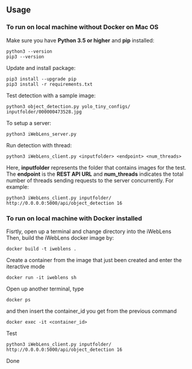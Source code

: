 ## Usage
### To run on local machine without Docker on Mac OS
Make sure you have **Python 3.5 or higher** and **pip** installed:
``` 
python3 --version
pip3 --version
```
Update and install package:
```
pip3 install --upgrade pip
pip3 install -r requirements.txt
```
Test detection with a sample image:
```
python3 object_detection.py yolo_tiny_configs/ inputfolder/000000473528.jpg 
```
To setup a server:
```
python3 iWebLens_server.py
```
Run detection with thread:
```
python3 iWebLens_client.py <inputfolder> <endpoint> <num_threads>
```
Here, **inputfolder** represents the folder that contains images for the test. The **endpoint** is the **REST API URL** and **num_threads** indicates the total number of threads sending requests to the server concurrently. 
For example:
```
python3 iWebLens_client.py inputfolder/ http://0.0.0.0:5000/api/object_detection 16
```

### To run on local machine with Docker installed
Fisrtly, open up a terminal and change directory into the iWebLens <br>
Then, build the iWebLens docker image by:
```
docker build -t iweblens .
```
Create a container from the image that just been created and enter the iteractive mode
```
docker run -it iweblens sh
```
Open up another terminal, type
```
docker ps
```
and then insert the container_id you get from the previous command
```
docker exec -it <container_id>
```
Test
```
python3 iWebLens_client.py inputfolder/ http://0.0.0.0:5000/api/object_detection 16
```
Done